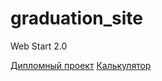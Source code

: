# graduation_site
Web Start 2.0

[Дипломный проект](https://viperpredator1992.github.io/graduation/)
[Калькулятор](https://viperpredator1992.github.io/calc/)
